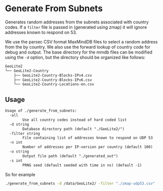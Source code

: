 
# Generate From Subnets

Generates random addresses from the subnets associated with country codes. If a
`filter` file is passed in (generated using zmap) it will ignore addresses known
to respond on 53.

We use the parsec CSV format MaxMindDB files to select a random address from the
by country. We also use the forward lookup of country code for debug and output.
The base directory for the mmdb files can be modified using the `-d` option, but
the directory should be organized like follows:

```txt
GeoLite2
└── GeoLite2-Country
    ├── GeoLite2-Country-Blocks-IPv4.csv
    ├── GeoLite2-Country-Blocks-IPv6.csv
    └── GeoLite2-Country-Locations-en.csv
```

## Usage

```txt
Usage of ./generate_from_subnets:
  -all
        Use all country codes instead of hard coded list
  -d string
        Database directory path (default "./GeoLite2/")
  -filter string
        File containing list of addresses known to respond on UDP 53
  -n int
        Number of addresses per IP-version per country (default 100)
  -o string
        Output file path (default "./generated_out")
  -s int
        PRNG seed (default seeded with time in ns) (default -1)
```

So for example

```sh
./generate_from_subnets -d /data/GeoLite2/ -filter "./zmap-udp53.csv" -all

```

